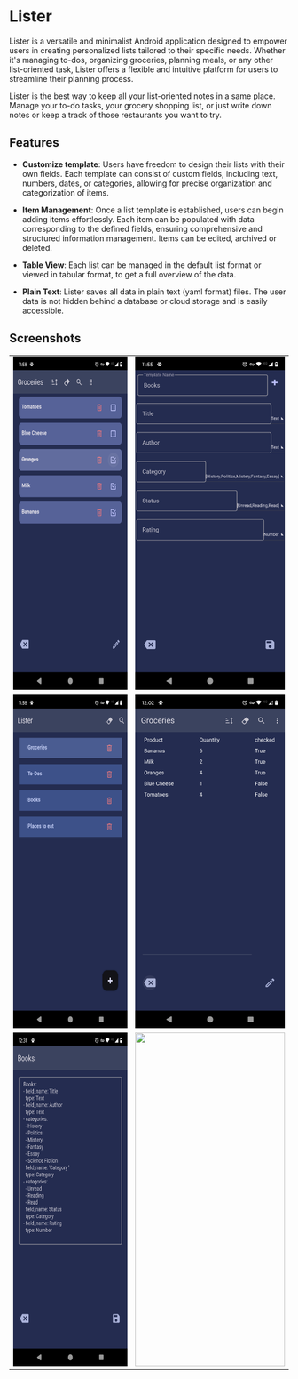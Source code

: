 # Lister

Lister is a versatile and minimalist Android application designed to
empower users in creating personalized lists tailored to their specific needs.
Whether it's managing to-dos, organizing groceries, planning meals,
or any other list-oriented task, Lister offers a flexible and
intuitive platform for users to streamline their planning process.

Lister is the best way to keep all your list-oriented notes in a same place. 
Manage your to-do tasks, your grocery shopping list, or just write down notes 
or keep a track of those restaurants you want to try.

## Features
- **Customize template**: Users have freedom to design their lists with their 
own fields. Each template can consist of custom fields, including text,
numbers, dates, or categories, allowing for precise organization and
categorization of items.

- **Item Management**: Once a list template is established, users can begin
adding items effortlessly. Each item can be populated with data corresponding
to the defined fields, ensuring comprehensive and structured information
management. Items can be edited, archived or deleted.

- **Table View**: Each list can be managed in the default list format or viewed
in tabular format, to get a full overview of the data.

- **Plain Text**: Lister saves all data in plain text (yaml format) files. The user
data is not hidden behind a database or cloud storage and is easily accessible.

## Screenshots

<table>
  <tr>
    <td><img src="./images/Screenshot_20240615-235819.png" height = "600" width="270"></td>
    <td><img src="./images/Screenshot_20240615-235506.png" height = "600" width="270"></td>
  </tr>
  <tr>
    <td><img src="./images/Screenshot_20240615-235822.png" height = "600" width="270"></td>
    <td><img src="./images/Screenshot_20240616-000254.png" height = "600" width="270"></td>
  </tr>
  <tr>
    <td><img src="./images/Screenshot_20240616-003107.png" height = "600" width="270"></td>
    <td><img src="./images/Screenshot_20240616-000349.png.png" height = "600" width="270"></td>
  </tr>

</table>


